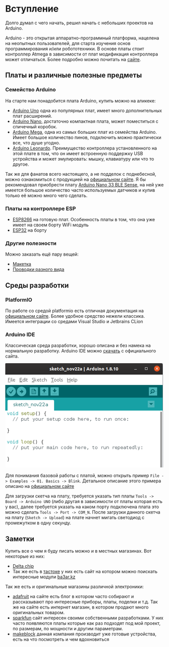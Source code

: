 # Вступление

Долго думал с чего начать, решил начать с небольших проектов на Arduino.

Arduino - это открытая аппаратно-программный платформа, нацелена на неопытных пользователей, для старта изучения основ программирования и/или робототехники. В основе платы стоит контроллер Atmega в зависимости от плат модификация контроллера может отличаться. Более подробно можно почитать на [сайте](https://www.arduino.cc/en/Guide/Introduction).

## Платы и различные полезные предметы

### Семейство Arduino

На старте нам понадобится плата Arduino, купить можно на аликеке:

* [Arduino Uno](https://ru.aliexpress.com/item/33009726379.html) одна из популярных плат, имеет много дополнительных плат расширений.
* [Arduino Nano](https://ru.aliexpress.com/item/32242048437.html), достаточно компактная плата, может поместиться с спичечный коробок.
* [Arduino Mega](https://www.aliexpress.com/item/4000235952850.html), одна из самых больших плат из семейства Arduino. Имеет большое количество пинов, подключить можно практически все, что душе угодно.
* [Arduino Leonardo](https://www.aliexpress.com/item/32923016834.html). Преимущество контроллера установленного на этой плате в том, что он имеет встроенную поддержку USB устройства и может эмулировать: мышку, клавиатуру или что то другое.

Так же для фанатов всего настоящего, а не подделок с поднебесной, можно ознакомиться с продукцией на [официальном сайте](https://store.arduino.cc/usa/arduino/boards-modules). Я бы рекомендовал приобрести плату [Arduino Nano 33 BLE Sense](https://store.arduino.cc/usa/nano-33-ble-sense-with-headers), на ней уже имеется большое количество часто используемых датчиков и купив только её можно много чего сделать.

### Платы на контроллере ESP

* [ESP8266](https://www.aliexpress.com/item/32647690484.html) на готовую плат. Особенность платы в том, что она уже имеет на своем борту WiFi модуль
* [ESP32](https://www.aliexpress.com/item/32990513451.html) на борту

### Другие полезности

Можно заказать ещё пару вещей:

* [Макетка](https://ru.aliexpress.com/item/32432740751.html)
* [Проводки разного вида](https://ru.aliexpress.com/item/32662824675.html)

## Среды разработки

### PlatformIO

По работе со средой platformio есть отличная документация на [официальном сайте](https://platformio.org/install/ide?install=vscode). Более удобное средство нежели классика. Имеется интеграции со средами Visual Studio и Jetbrains CLion

### Arduino IDE

Классическая среда разработки, хорошо описана и без намека на нормальную разработку. Arduino IDE можно [скачать](https://www.arduino.cc/en/Main/Software) с официального сайта.

![Arduino IDE](../img/00/arduino-ide.png)

Для понимания базовой работы с платой, можно открыть пример ```File -> Examples -> 01. Basics -> Blink```. Детальное описание этого примера описано на [официальном сайте](https://www.arduino.cc/en/Tutorial/Blink)

Для загрузки скетча на плату, требуется указать тип платы ```Tools -> Board -> Arduino UNO``` (либо другая в зависимости от платы которая есть у вас), далее требуется указать на каком порту подключена плата это можно сделать ```Tools -> Port -> COM_N```. После загрузки данного скетча на плату (```Sketch -> Upload```) на плате начнет мигать светодиод с промежутком в одну секунду.

## Заметки

Купить все о чем я буду писать можно и в местных магазинах. Вот некоторые из них:

* [Delta chip](https://go.2gis.com/qny6b)
* Так же есть в [тастоке](https://go.2gis.com/2oxdd) у них есть сайт на котором можно поискать интересные модули [ba3ar.kz](http://ba3ar.kz/)

Так же есть и оригинальные магазины различной электроники:

* [adafruit](https://www.adafruit.com/) на сайте есть блог в котором часто собирают и рассказывают про интересные приборы, платы, поделки и т.д. Так же на сайте есть интернет магазин, в котором продают много оригинальных товаром.
* [sparkfun](https://www.sparkfun.com/) сайт интересен своими собственными разработками. У них часто появляются платы которые как раз подходят под мой проект, по размерам, по мощности и другим параметрам.
* [makeblock](https://www.makeblock.com/) данная компания производит уже готовые устройства, есть на что посмотреть и чем вдохновиться
